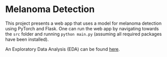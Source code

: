 # Melanoma Detection

This project presents a web app that uses a model for melanoma detection using PyTorch and Flask. One can run the web app by navigating towards the `src` folder and running `python main.py` (assuming all required packages have been installed).

An Exploratory Data Analysis (EDA) can be found [here](https://github.com/nickvdw/melanoma-detection/blob/master/notebooks/eda.ipynb).
